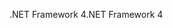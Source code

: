 <span data-ttu-id="becc9-101">.NET Framework 4</span><span class="sxs-lookup"><span data-stu-id="becc9-101">.NET Framework 4</span></span>